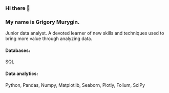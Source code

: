 ### Hi there 👋

<!--
**audashen/audashen** is a ✨ _special_ ✨ repository because its `README.md` (this file) appears on your GitHub profile.

Here are some ideas to get you started:

- 🔭 I’m currently working on ...
- 🌱 I’m currently learning ...
- 👯 I’m looking to collaborate on ...
- 🤔 I’m looking for help with ...
- 💬 Ask me about ...
- 📫 How to reach me: ...
- 😄 Pronouns: ...
- ⚡ Fun fact: ...
-->
### My name is Grigory Murygin.
Junior data analyst. A devoted learner of new skills and techniques used to bring more value through analyzing data.
#### Databases:
SQL
#### Data analytics:
Python, Pandas, Numpy, Matplotlib, Seaborn, Plotly, Folium, SciPy
